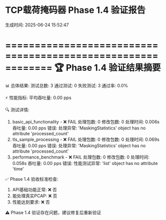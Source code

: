 # TCP载荷掩码器 Phase 1.4 验证报告

生成时间: 2025-06-24 15:52:47


============================================================
🏆 Phase 1.4 验证结果摘要
============================================================

📊 总体结果:
   测试总数: 3
   通过测试: 0
   失败测试: 3
   通过率: 0.0%

⚡ 性能指标:
   平均吞吐量: 0.00 pps

🔍 测试详情:
   1. basic_api_functionality - ❌ FAIL
      处理包数: 0
      修改包数: 0
      处理时间: 0.006s
      吞吐量: 0.00 pps
      错误: 处理异常: 'MaskingStatistics' object has no attribute 'processed_count'
   2. tls_sample_processing - ❌ FAIL
      处理包数: 0
      修改包数: 0
      处理时间: 0.069s
      吞吐量: 0.00 pps
      错误: 处理异常: 'MaskingStatistics' object has no attribute 'processed_count'
   3. performance_benchmark - ❌ FAIL
      处理包数: 0
      修改包数: 0
      处理时间: 0.058s
      吞吐量: 0.00 pps
      错误: 性能测试异常: 'list' object has no attribute 'time'

✅ Phase 1.4 验收标准检查:
   1. API基础功能正常: ❌ 否
   2. 能处理真实PCAP: ❌ 否
   3. 性能达到要求: ❌ 否

⚠️  Phase 1.4 验证存在问题，建议修复后重新验证